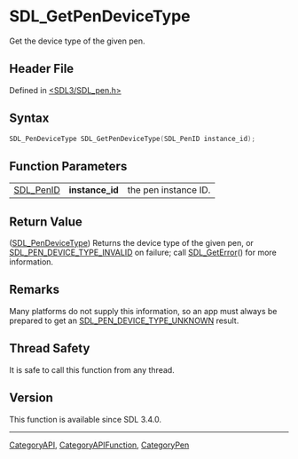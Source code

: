 # SDL_GetPenDeviceType

Get the device type of the given pen.

## Header File

Defined in [<SDL3/SDL_pen.h>](https://github.com/libsdl-org/SDL/blob/main/include/SDL3/SDL_pen.h)

## Syntax

```c
SDL_PenDeviceType SDL_GetPenDeviceType(SDL_PenID instance_id);
```

## Function Parameters

|                        |                 |                      |
| ---------------------- | --------------- | -------------------- |
| [SDL_PenID](SDL_PenID) | **instance_id** | the pen instance ID. |

## Return Value

([SDL_PenDeviceType](SDL_PenDeviceType)) Returns the device type of the
given pen, or [SDL_PEN_DEVICE_TYPE_INVALID](SDL_PEN_DEVICE_TYPE_INVALID) on
failure; call [SDL_GetError](SDL_GetError)() for more information.

## Remarks

Many platforms do not supply this information, so an app must always be
prepared to get an
[SDL_PEN_DEVICE_TYPE_UNKNOWN](SDL_PEN_DEVICE_TYPE_UNKNOWN) result.

## Thread Safety

It is safe to call this function from any thread.

## Version

This function is available since SDL 3.4.0.

----
[CategoryAPI](CategoryAPI), [CategoryAPIFunction](CategoryAPIFunction), [CategoryPen](CategoryPen)

